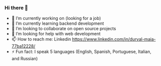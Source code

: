 ### Hi there 👋


- 🔭 I’m currently working on (looking for a job)
- 🌱 I’m currently learning backend development
- 👯 I’m looking to collaborate on open source projects
- 🤔 I’m looking for help with web development
- 📫 How to reach me: Linkedin https://www.linkedin.com/in/durval-maia-77ba12228/
- ⚡ Fun fact: I speak 5 languages (English, Spanish, Portuguese, Italian, and Russian)

